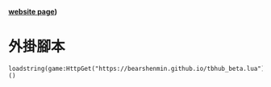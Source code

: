 **[website page](https://bearshenmin.github.io/))**

# 外掛腳本
```
loadstring(game:HttpGet("https://bearshenmin.github.io/tbhub_beta.lua"))()
```
